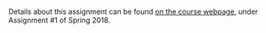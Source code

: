 Details about this assignment can be found [on the course webpage](http://cs231n.github.io/), under Assignment #1 of Spring 2018.
